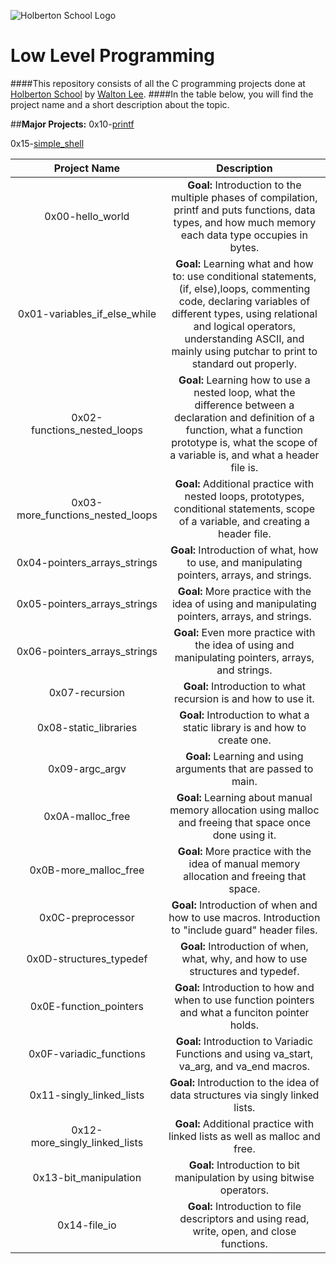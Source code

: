 ![Holberton School Logo](https://www.holbertonschool.com/holberton-logo.png)
# Low Level Programming

####This repository consists of all the C programming projects done at [Holberton School](https://www.holbertonschool.com/) by [Walton Lee](https://www.linkedin.com/in/walton-lee-443560a6).
####In the table below, you will find the project name and a short description about the topic.

##**Major Projects:**
0x10-[printf](https://github.com/WalLee2/printf)

0x15-[simple_shell](https://github.com/WalLee2/simple_shell)

|                  Project Name               |                     Description                     |
| :-----------------------------------------: |  :-----------------------------------------------:  |
|        0x00-hello_world                     |  **Goal:** Introduction to the multiple phases of compilation, printf and puts functions, data types, and how much memory each data type occupies in bytes.|
|        0x01-variables_if_else_while         |  **Goal:** Learning what and how to: use conditional statements, (if, else),loops, commenting code, declaring variables of different types, using relational and logical operators, understanding ASCII, and mainly using putchar to print to standard out properly.  |
|        0x02-functions_nested_loops          |  **Goal:** Learning how to use a nested loop, what the difference between a declaration and definition of a function, what a function prototype is, what the scope of a variable is, and what a header file is.  |
|        0x03-more_functions_nested_loops     |  **Goal:** Additional practice with nested loops, prototypes, conditional statements, scope of a variable, and creating a header file. |
|        0x04-pointers_arrays_strings         |  **Goal:** Introduction of what, how to use, and manipulating pointers, arrays, and strings.  |
|        0x05-pointers_arrays_strings         |  **Goal:** More practice with the idea of using and manipulating pointers, arrays, and strings.  |
|        0x06-pointers_arrays_strings         |  **Goal:** Even more practice with the idea of using and manipulating pointers, arrays, and strings.  |
|        0x07-recursion                       |  **Goal:** Introduction to what recursion is and how to use it.  |
|        0x08-static_libraries                |  **Goal:** Introduction to what a static library is and how to create one.  |
|        0x09-argc_argv                       |  **Goal:** Learning and using arguments that are passed to main.  |
|        0x0A-malloc_free                     |  **Goal:** Learning about manual memory allocation using malloc and freeing that space once done using it.  |
|        0x0B-more_malloc_free                |  **Goal:** More practice with the idea of manual memory allocation and freeing that space.  |
|        0x0C-preprocessor                    |  **Goal:** Introduction of when and how to use macros. Introduction to "include guard" header files.  |
|        0x0D-structures_typedef              |  **Goal:** Introduction of when, what, why, and how to use structures and typedef.  |
|        0x0E-function_pointers               |  **Goal:** Introduction to how and when to use function pointers and what a funciton pointer holds.  |
|        0x0F-variadic_functions              |  **Goal:** Introduction to Variadic Functions and using va_start, va_arg, and va_end macros.  |
|        0x11-singly_linked_lists             |  **Goal:** Introduction to the idea of data structures via singly linked lists. |
|        0x12-more_singly_linked_lists        |  **Goal:** Additional practice with linked lists as well as malloc and free.  |
|        0x13-bit_manipulation                |  **Goal:** Introduction to bit manipulation by using bitwise operators.   |
|        0x14-file_io                         |  **Goal:** Introduction to file descriptors and using read, write, open, and close functions.  |
